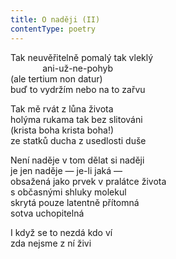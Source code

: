 ```yaml
---
title: O naději (II)
contentType: poetry
---
```


<section>

Tak neuvěřitelně pomalý tak vleklý  
             ani-už-ne-pohyb  
(ale tertium non datur)  
buď to vydržím nebo na to zařvu

Tak mě rvát z lůna života  
holýma rukama tak bez slitováni  
(krista boha krista boha!)  
ze statků ducha z usedlosti duše

Není naděje v tom dělat si naději  
je jen naděje — je-li jaká —  
obsažená jako prvek v pralátce života  
s občasnými shluky molekul  
skrytá pouze latentně přítomná  
sotva uchopitelná

I když se to nezdá kdo ví  
zda nejsme z ní živi

</section>
